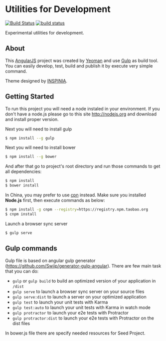 Utilities for Development
===

[![Build Status](https://travis-ci.org/zinoy/dev-utility.svg?branch=master)](https://travis-ci.org/zinoy/dev-utility)
[![build status](http://git.zino.co/zino/dev-utility/badges/master/build.svg)](http://git.zino.co/zino/dev-utility/commits/master)

Experimental utilities for development.

About
---

This [AngularJS](http://angularjs.org/) project was created by [Yeoman](http://yeoman.io/) and use [Gulp](http://gulpjs.com/) as build tool. You can easily develop, test, build and publish it by execute very simple command.

Theme designed by [INSPINIA](https://wrapbootstrap.com/theme/inspinia-responsive-admin-theme-WB0R5L90S).

Getting Started
---

To run this project you will need a node instaled in your environment. If you don't have a node.js please go to this site http://nodejs.org and download and install proper version.

Next you will need to install gulp

```sh
$ npm install --g gulp
```

Next you will need to install bower

```sh
$ npm install --g bower
```

And after that go to project's root directory and run those commands to get all dependencies:

```sh
$ npm install
$ bower install
```

In China, you may prefer to use [cpn](http://npm.taobao.org/) instead. Make sure you installed __Node.js__ first, then execute commands as below:

```sh
$ npm install -g cnpm --registry=https://registry.npm.taobao.org
$ cnpm install
```

Launch a browser sync server

```sh
$ gulp serve
```

Gulp commands
---

Gulp file is based on angular gulp generator (https://github.com/Swiip/generator-gulp-angular). There are few main task that you can do:

* `gulp` or `gulp build` to build an optimized version of your application in `/dist`
* `gulp serve` to launch a browser sync server on your source files
* `gulp serve:dist` to launch a server on your optimized application
* `gulp test` to launch your unit tests with Karma
* `gulp test:auto` to launch your unit tests with Karma in watch mode
* `gulp protractor` to launch your e2e tests with Protractor
* `gulp protractor:dist` to launch your e2e tests with Protractor on the dist files

In bower.js file there are specify needed resources for Seed Project.